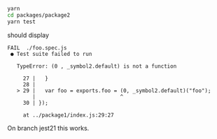 ```sh
yarn
cd packages/package2
yarn test
```

should display

```
FAIL  ./foo.spec.js
 ● Test suite failed to run

   TypeError: (0 , _symbol2.default) is not a function

     27 |   }
     28 |
   > 29 |   var foo = exports.foo = (0, _symbol2.default)("foo");
        |                           ^
     30 | });

     at ../package1/index.js:29:27
```

On branch jest21 this works.
